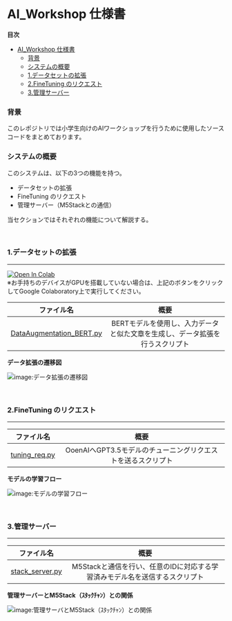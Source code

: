 # AI_Workshop 仕様書

**目次**
- [AI\_Workshop 仕様書](#ai_workshop-仕様書)
    - [背景](#背景)
    - [システムの概要](#システムの概要)
    - [1.データセットの拡張](#1データセットの拡張)
    - [2.FineTuning のリクエスト](#2finetuning-のリクエスト)
    - [3.管理サーバー](#3管理サーバー)

### 背景
このレポジトリでは小学生向けのAIワークショップを行うために使用したソースコードをまとめております。

### システムの概要
このシステムは、以下の3つの機能を持つ。
- データセットの拡張
- FineTuning のリクエスト
- 管理サーバー（M5Stackとの通信）

当セクションではそれぞれの機能について解説する。

<br>

### 1.データセットの拡張
---

[![Open In Colab](https://colab.research.google.com/assets/colab-badge.svg)](https://colab.research.google.com/github/nogikun/AI_Workshop/blob/main/System/DataAugmentation/DataAugmentation_BERT.ipynb)
<br> ※お手持ちのデバイスがGPUを搭載していない場合は、上記のボタンをクリックしてGoogle Colaboratory上で実行してください。

|ファイル名|概要|
|:-:|:-:|
|[DataAugmentation_BERT.py](https://github.com/nogikun/AI_Workshop/blob/main/System/DataAugmentation/DataAugmentation_BERT.py)|BERTモデルを使用し、入力データと似た文章を生成し、データ拡張を行うスクリプト|

**データ拡張の遷移図**

![image:データ拡張の遷移図](https://github.com/nogikun/AI_Workshop/assets/94681885/5abc5b69-8039-4e97-ad6b-37b3daebbe3d)

<br>

### 2.FineTuning のリクエスト
---

|ファイル名|概要|
|:-:|:-:|
|[tuning_req.py](https://github.com/nogikun/AI_Workshop/blob/main/System/tuning_req.py)|OoenAIへGPT3.5モデルのチューニングリクエストを送るスクリプト|

**モデルの学習フロー**

![image:モデルの学習フロー](https://github.com/nogikun/AI_Workshop/assets/94681885/5f208797-cf69-4b24-adcd-86f37b0f9622)

<br>

### 3.管理サーバー
---

|ファイル名|概要|
|:-:|:-:|
|[stack_server.py](https://github.com/nogikun/AI_Workshop/blob/main/System/stack_server.py)|M5Stackと通信を行い、任意のIDに対応する学習済みモデル名を送信するスクリプト|

**管理サーバーとM5Stack（ｽﾀｯｸﾁｬﾝ）との関係**

![image:管理サーバとM5Stack（ｽﾀｯｸﾁｬﾝ）との関係](https://github.com/nogikun/AI_Workshop/assets/94681885/09db193e-245d-43d7-8235-06d2d8c342b2)
